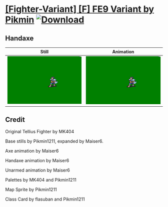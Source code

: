 # [\[Fighter-Variant\] \[F\] FE9 Variant by Pikmin](./) [![Download](https://img.shields.io/badge/Download--red?style=social&logo=github)](https://minhaskamal.github.io/DownGit/#/home?url=https://github.com/Klokinator/FE-Repo/tree/main/Battle%20Animations%2FInfantry%20-%20(Axe)%20Fighters%20and%20Warriors%2F%5BFighter-Variant%5D%20%5BF%5D%20FE9%20Variant%20by%20Pikmin%2F4.%20Handaxe)

## Handaxe

| Still | Animation |
| :---: | :-------: |
| ![Handaxe still](./Handaxe_000.png) | ![Handaxe](./Handaxe.gif) |

## Credit

Original Tellius Fighter by MK404

Base stills by Pikmin1211, expanded by Maiser6.

Axe animation by Maiser6

Handaxe animation by Maiser6

Unarmed animation by Maiser6

Palettes by MK404 and Pikmin1211

Map Sprite by Pikmin1211

Class Card by flasuban and Pikmin1211

